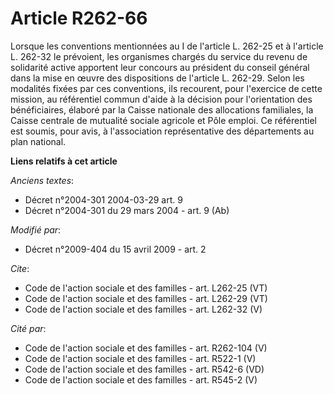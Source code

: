 # Article R262-66

Lorsque les conventions mentionnées au I de l'article L. 262-25 et à l'article L. 262-32 le prévoient, les organismes chargés
du service du revenu de solidarité active apportent leur concours au président du conseil général dans la mise en œuvre des
dispositions de l'article L. 262-29. Selon les modalités fixées par ces conventions, ils recourent, pour l'exercice de cette
mission, au référentiel commun d'aide à la décision pour l'orientation des bénéficiaires, élaboré par la Caisse nationale des
allocations familiales, la Caisse centrale de mutualité sociale agricole et Pôle emploi. Ce référentiel est soumis, pour
avis, à l'association représentative des départements au plan national.

**Liens relatifs à cet article**

_Anciens textes_:

  - Décret n°2004-301 2004-03-29 art. 9
  - Décret n°2004-301 du 29 mars 2004 - art. 9 (Ab)

_Modifié par_:

  - Décret n°2009-404 du 15 avril 2009 - art. 2

_Cite_:

  - Code de l'action sociale et des familles - art. L262-25 (VT)
  - Code de l'action sociale et des familles - art. L262-29 (VT)
  - Code de l'action sociale et des familles - art. L262-32 (V)

_Cité par_:

  - Code de l'action sociale et des familles - art. R262-104 (V)
  - Code de l'action sociale et des familles - art. R522-1 (V)
  - Code de l'action sociale et des familles - art. R542-6 (VD)
  - Code de l'action sociale et des familles - art. R545-2 (V)
